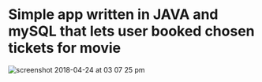 # Simple app written in JAVA and mySQL that lets user booked chosen tickets for movie 



![screenshot 2018-04-24 at 03 07 25 pm](https://user-images.githubusercontent.com/26299102/39189186-eea52746-47d1-11e8-97e0-bb65d783f450.png)
